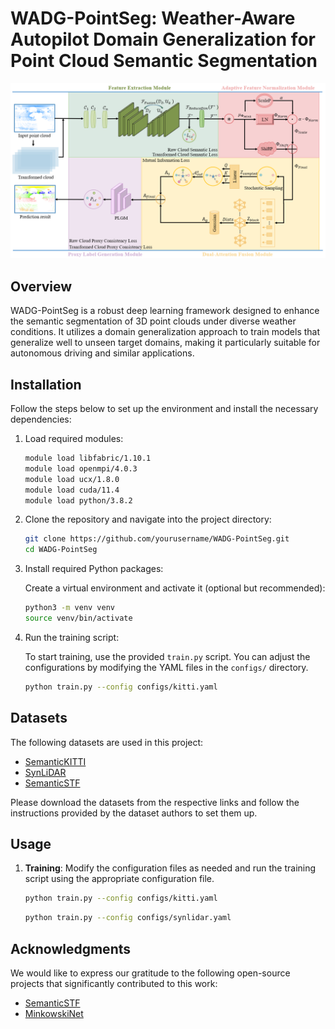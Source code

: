 # WADG-PointSeg: Weather-Aware Autopilot Domain Generalization for Point Cloud Semantic Segmentation

![Network Diagram](network.png)

## Overview

WADG-PointSeg is a robust deep learning framework designed to enhance the semantic segmentation of 3D point clouds under diverse weather conditions. It utilizes a domain generalization approach to train models that generalize well to unseen target domains, making it particularly suitable for autonomous driving and similar applications.

## Installation

Follow the steps below to set up the environment and install the necessary dependencies:

1. Load required modules:

    ```bash
    module load libfabric/1.10.1 
    module load openmpi/4.0.3
    module load ucx/1.8.0
    module load cuda/11.4
    module load python/3.8.2
    ```

2. Clone the repository and navigate into the project directory:

    ```bash
    git clone https://github.com/yourusername/WADG-PointSeg.git
    cd WADG-PointSeg
    ```

3. Install required Python packages:

    Create a virtual environment and activate it (optional but recommended):

    ```bash
    python3 -m venv venv
    source venv/bin/activate
    ```


4. Run the training script:

    To start training, use the provided `train.py` script. You can adjust the configurations by modifying the YAML files in the `configs/` directory.

    ```bash
    python train.py --config configs/kitti.yaml
    ```

## Datasets

The following datasets are used in this project:

- [SemanticKITTI](http://www.semantic-kitti.org/)
- [SynLiDAR](https://github.com/xiaoaoran/SynLiDAR)
- [SemanticSTF](https://github.com/xiaoaoran/SemanticSTF)

Please download the datasets from the respective links and follow the instructions provided by the dataset authors to set them up.

## Usage

1. **Training**: Modify the configuration files as needed and run the training script using the appropriate configuration file.

    ```bash
    python train.py --config configs/kitti.yaml
    ```
    ```bash
    python train.py --config configs/synlidar.yaml
    ```
## Acknowledgments

We would like to express our gratitude to the following open-source projects that significantly contributed to this work:

- [SemanticSTF](https://github.com/xiaoaoran/SemanticSTF)
- [MinkowskiNet](https://github.com/chrischoy/SpatioTemporalSegmentation)
